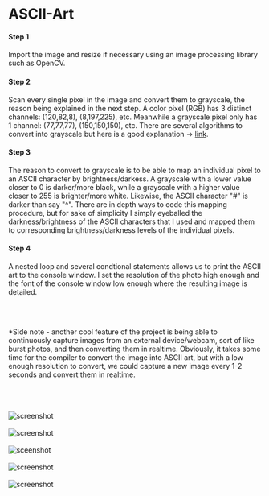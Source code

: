# ASCII-Art

#### Step 1
Import the image and resize if necessary using an image processing library such as OpenCV.

#### Step 2
Scan every single pixel in the image and convert them to grayscale, the reason being explained in the next step. A color pixel (RGB) has 
3 distinct channels: (120,82,8), (8,197,225), etc. Meanwhile a grayscale pixel only has 1 channel: (77,77,77), (150,150,150), etc. There are several algorithms to 
convert into grayscale but here is a good explanation -> [link](https://www.johndcook.com/blog/2009/08/24/algorithms-convert-color-grayscale/).

#### Step 3
The reason to convert to grayscale is to be able to map an individual pixel to an ASCII character by brightness/darkess. A grayscale with a lower value closer 
to 0 is darker/more black, while a grayscale with a higher value closer to 255 is brighter/more white. Likewise, the ASCII character "#" is darker than say 
"^". There are in depth ways to code this mapping procedure, but for sake of simplicity I simply eyeballed the darkness/brightness of the ASCII characters that
I used and mapped them to corresponding brightness/darkness levels of the individual pixels.

#### Step 4
A nested loop and several condtional statements allows us to print the ASCII art to the console window. I set the resolution of the photo high enough and the font
of the console window low enough where the resulting image is detailed.

<br /><br />

*Side note - another cool feature of the project is being able to continuously capture images from an external device/webcam, sort of like burst photos, and then converting them in realtime.
Obviously, it takes some time for the compiler to convert the image into ASCII art, but with a low enough resolution to convert, we could capture a new image every
1-2 seconds and convert them in realtime.


<br /><br /><br />
![screenshot](https://github.com/justinkacherian/ASCII-Art/blob/main/ex-images/zebra.jpg)
<br /><br />
![screenshot](https://github.com/justinkacherian/ASCII-Art/blob/main/ex-images/Capture.JPG)
<br /><br />
![sceenshot](https://github.com/justinkacherian/ASCII-Art/blob/main/ex-images/Capture2.JPG)
<br /><br />
![screenshot](https://github.com/justinkacherian/ASCII-Art/blob/main/ex-images/Capture4.JPG)
<br /><br />
![screenshot](https://github.com/justinkacherian/ASCII-Art/blob/main/ex-images/Capture3.JPG)
<br /><br />
